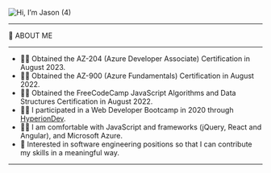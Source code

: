 ![Hi, I’m Jason (4)](https://github.com/jasonholm81/jasonholm81/assets/60799980/f2ab9424-bbe3-4c16-89b7-0eea8cbc3aca)

---

:slightly_smiling_face: ABOUT ME

---

* :student: Obtained the AZ-204 (Azure Developer Associate) Certification in August 2023.
* :student: Obtained the AZ-900 (Azure Fundamentals) Certification in August 2022.
* :student: Obtained the FreeCodeCamp JavaScript Algorithms and Data Structures Certification in August 2022.
* :student: I participated in a Web Developer Bootcamp in 2020 through [HyperionDev](https://www.hyperiondev.com/bootcamps/web-development/).
* :man_technologist: I am comfortable with JavaScript and frameworks (jQuery, React and Angular), and Microsoft Azure.
* :pray: Interested in software engineering positions so that I can contribute my skills in a meaningful way.

---

<!--
**jasonholm81/jasonholm81** is a ✨ _special_ ✨ repository because its `README.md` (this file) appears on your GitHub profile.

Here are some ideas to get you started:

- 🔭 I’m currently working on ...
- 🌱 I’m currently learning ...
- 👯 I’m looking to collaborate on ...
- 🤔 I’m looking for help with ...
- 💬 Ask me about ...
- 📫 How to reach me: ...
- 😄 Pronouns: ...
- ⚡ Fun fact: ...
-->
